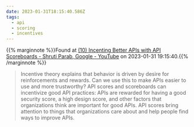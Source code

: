 ```yaml
---
date: 2023-01-31T18:15:40.586Z
tags:
  - api
  - scoring
  - incentives
---
```

{{% marginnote %}}Found at [(10) Incenting Better APIs with API Scoreboards - Shruti Parab, Google - YouTube](https://www.youtube.com/watch?v=6Vt9HW2A7n8) on 2023-01-31 19:15:40.{{% /marginnote %}}

> Incentive theory explains that behavior is driven by desire for reinforcements and rewards. Can we use this to make APIs easier to use and more trustworthy? API scores and scoreboards can incentivize good API practices: APIs are rewarded for having a good security score, a high design score, and other factors that organizations think are important for good APIs. API scores bring attention to things that organizations care about and help people find ways to improve APIs.

